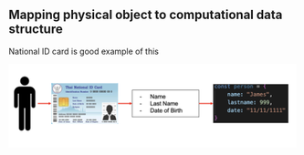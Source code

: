 <h2>Mapping physical object to computational data structure</h2>

<p>National ID card is good example of this</p>
<img src="./national-id-card.png" />
